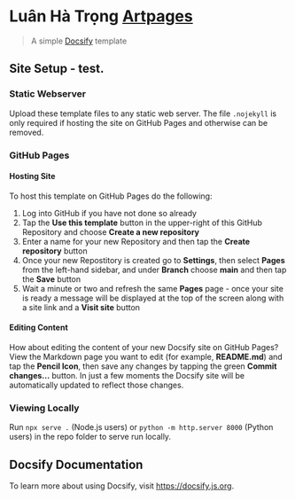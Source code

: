 # Luân Hà Trọng [Artpages](https://luanhadev.github.io/luna-artpage/#/)

> A simple [Docsify](https://github.com/docsifyjs/docsify/) template

## Site Setup - test.

### Static Webserver
Upload these template files to any static web server. The file `.nojekyll` is only required if hosting the site on GitHub Pages and otherwise can be removed.

### GitHub Pages

#### Hosting Site

To host this template on GitHub Pages do the following:  

1. Log into GitHub if you have not done so already
2. Tap the **Use this template** button in the upper-right of this GitHub Repository and choose **Create a new repository**
3. Enter a name for your new Repository and then tap the **Create repository** button
4. Once your new Repostitory is created go to **Settings**, then select **Pages** from the left-hand sidebar, and under **Branch** choose **main** and then tap the **Save** button
5. Wait a minute or two and refresh the same **Pages** page - once your site is ready a message will be displayed at the top of the screen along with a site link and a **Visit site** button

#### Editing Content

How about editing the content of your new Docsify site on GitHub Pages? View the Markdown page you want to edit (for example, **README.md**) and tap the **Pencil Icon**, then save any changes by tapping the green **Commit changes...** button. In just a few moments the Docsify site will be automatically updated to reflect those changes.

### Viewing Locally 
Run `npx serve .` (Node.js users) or `python -m http.server 8000` (Python users) in the repo folder to serve run locally.

## Docsify Documentation

To learn more about using Docsify, visit https://docsify.js.org.
